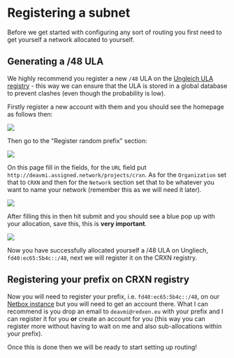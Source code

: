 Registering a subnet
====================

Before we get started with configuring any sort of routing you first need to get yourself a network allocated to yourself.

## Generating a /48 ULA

We highly recommend you register a new `/48` ULA on the [Ungleich ULA registry](https://ula.ungleich.ch/) - this way we can ensure that the ULA is stored in a global database to prevent clashes (even though the probability is low).

Firstly register a new account with them and you should see the homepage as follows then:

![](img/prefix_registration/homepage_ungleich.png)

Then go to the "Register random prefix" section:

![](img/prefix_registration/register_ungleich.png)

On this page fill in the fields, for the `URL` field put `http://deavmi.assigned.network/projects/crxn`. As for the `Organization` set that to `CRXN` and then for the `Network` section set that to be whatever you want to name your network (remember this as we will need it later).

![](img/prefix_registration/prefix_page_ungleich.png)

After filling this in then hit submit and you should see a blue pop up with your allocation, save this, this is **very important**.

![](img/prefix_registration/generated_prefix.png)

Now you have successfully allocated yourself a /48 ULA on Ungliech, `fd40:ec65:5b4c::/48`, next we will register it on the CRXN registry.

## Registering your prefix on CRXN registry

Now you will need to register your prefix, i.e. `fd40:ec65:5b4c::/48`, on our [Netbox instance](http://crxn.chrisnew.de/netbox) but you will need to get an account there. What I can recommend is you drop an email to `deavmi@redxen.eu` with your prefix and I can register it for you **or** create an account for you (this way you can register more without having to wait on me and also sub-allocations within your prefix).

Once this is done then we will be ready to start setting up routing!